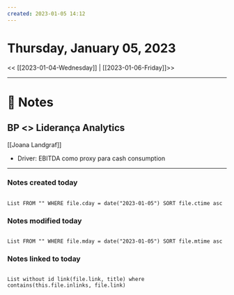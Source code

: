 ```yaml
---
created: 2023-01-05 14:12
---
```


# Thursday, January 05, 2023

<< [[2023-01-04-Wednesday]] | [[2023-01-06-Friday]]>>

---

# 📝 Notes
## BP <> Liderança Analytics
[[Joana Landgraf]]
- Driver: EBITDA como proxy para cash consumption

---

### Notes created today

```dataview

List FROM "" WHERE file.cday = date("2023-01-05") SORT file.ctime asc

```

### Notes modified today

```dataview

List FROM "" WHERE file.mday = date("2023-01-05") SORT file.mtime asc

```

### Notes linked to today

```dataview 

List without id link(file.link, title) where contains(this.file.inlinks, file.link)

```
